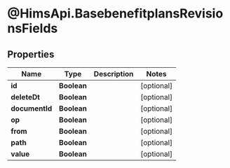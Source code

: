 # @HimsApi.BasebenefitplansRevisionsFields

## Properties

Name | Type | Description | Notes
------------ | ------------- | ------------- | -------------
**id** | **Boolean** |  | [optional] 
**deleteDt** | **Boolean** |  | [optional] 
**documentId** | **Boolean** |  | [optional] 
**op** | **Boolean** |  | [optional] 
**from** | **Boolean** |  | [optional] 
**path** | **Boolean** |  | [optional] 
**value** | **Boolean** |  | [optional] 


